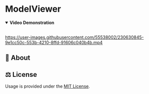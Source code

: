 # ModelViewer


<details open><summary><b>Video Demonstration</b></summary>
<br />

https://user-images.githubusercontent.com/55538002/230630845-9e1cc50c-553b-4210-8ffd-91606c040b4b.mp4

</details>

## :pencil: About

## :balance_scale: License

Usage is provided under the [MIT License](LICENSE).
